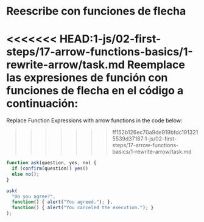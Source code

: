 
# Reescribe con funciones de flecha

<<<<<<< HEAD:1-js/02-first-steps/17-arrow-functions-basics/1-rewrite-arrow/task.md
Reemplace las expresiones de función con funciones de flecha en el código a continuación:
=======
Replace Function Expressions with arrow functions in the code below:
>>>>>>> ff152b126ec70a9de919bfdc1913215539d37187:1-js/02-first-steps/17-arrow-functions-basics/1-rewrite-arrow/task.md

```js run
function ask(question, yes, no) {
  if (confirm(question)) yes()
  else no();
}

ask(
  "Do you agree?",
  function() { alert("You agreed."); },
  function() { alert("You canceled the execution."); }
);
```

